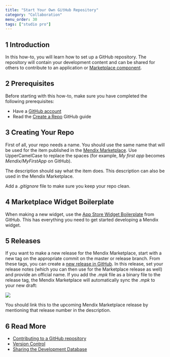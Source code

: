 ```yaml
---
title: "Start Your Own GitHub Repository"
category: "Collaboration"
menu_order: 30
tags: ["studio pro"]
---
```


## 1 Introduction

In this how-to, you will learn how to set up a GitHub repository. The repository will contain your development content and can be shared for others to contribute to an application or [Marketplace component](/appstore/general/share-app-store-content).

## 2 Prerequisites

Before starting with this how-to, make sure you have completed the following prerequisites:

* Have a [GitHub account](https://github.com/join)
* Read the [Create a Repo](https://help.github.com/articles/create-a-repo) GitHub guide

## 3 Creating Your Repo

First of all, your repo needs a name. You should use the same name that will be used for the item published in the [Mendix Marketplace](https://appstore.home.mendix.com/index3.html). Use UpperCamelCase to replace the spaces (for example, *My first app* becomes *Mendix/MyFirstApp* on GitHub).

The description should say what the item does. This description can also be used in the Mendix Marketplace.

Add a *.gitignore* file to make sure you keep your repo clean.

## 4 Marketplace Widget Boilerplate

When making a new widget, use the [App Store Widget Boilerplate](https://github.com/mendix/AppStoreWidgetBoilerplate) from GitHub. This has everything you need to get started developing a Mendix widget.

## 5 Releases

If you want to make a new release for the Mendix Marketplace, start with a new tag on the appropriate commit on the master or release branch. From these tags, you can create a [new release in GitHub](https://help.github.com/articles/creating-releases). In this release, set your release notes (which you can then use for the Marketplace release as well) and provide an official name. If you add the *.mpk* file as a binary file to the release tag, the Mendix Marketplace will automatically sync the *.mpk* to your new draft:

![](attachments/18448643/18580533.png)

You should link this to the upcoming Mendix Marketplace release by mentioning that release number in the description.

## 6 Read More

*   [Contributing to a GitHub repository](contribute-to-a-github-repository)
*   [Version Control](/refguide/version-control)
*   [Sharing the Development Database](sharing-the-development-database)
